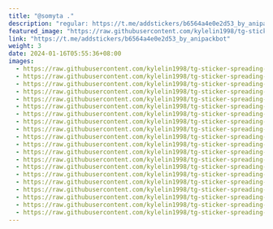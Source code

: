 ```yaml
---
title: "@somyta ."
description: "regular: https://t.me/addstickers/b6564a4e0e2d53_by_anipackbot"
featured_image: "https://raw.githubusercontent.com/kylelin1998/tg-sticker-spreading-worldwide-images/main/img/194a0f60-c117-4dd1-97d3-7c200380452d.jpg"
link: "https://t.me/addstickers/b6564a4e0e2d53_by_anipackbot"
weight: 3
date: 2024-01-16T05:55:36+08:00
images:
  - https://raw.githubusercontent.com/kylelin1998/tg-sticker-spreading-worldwide-images/main/img/194a0f60-c117-4dd1-97d3-7c200380452d.jpg
  - https://raw.githubusercontent.com/kylelin1998/tg-sticker-spreading-worldwide-images/main/img/6accf050-5c51-4fe4-8f11-e5bd555c48a3.jpg
  - https://raw.githubusercontent.com/kylelin1998/tg-sticker-spreading-worldwide-images/main/img/e4fb7c07-0982-4cf4-bc0a-64cbb1f0faf0.jpg
  - https://raw.githubusercontent.com/kylelin1998/tg-sticker-spreading-worldwide-images/main/img/969f94c6-6da0-460f-be92-230ae92a60d3.jpg
  - https://raw.githubusercontent.com/kylelin1998/tg-sticker-spreading-worldwide-images/main/img/1cb076e9-163f-42b5-af22-798e3574ecfa.jpg
  - https://raw.githubusercontent.com/kylelin1998/tg-sticker-spreading-worldwide-images/main/img/92a36da2-a0cd-49f5-bcdc-bc2ed1cf4b83.jpg
  - https://raw.githubusercontent.com/kylelin1998/tg-sticker-spreading-worldwide-images/main/img/9fd4e922-2ebf-4432-9457-df49fa4e96ea.jpg
  - https://raw.githubusercontent.com/kylelin1998/tg-sticker-spreading-worldwide-images/main/img/ee54733a-6c16-426c-a057-b13c0a5ef7be.jpg
  - https://raw.githubusercontent.com/kylelin1998/tg-sticker-spreading-worldwide-images/main/img/d7caf2ee-7c85-4983-aecb-64410d54312d.jpg
  - https://raw.githubusercontent.com/kylelin1998/tg-sticker-spreading-worldwide-images/main/img/10d1323b-bdfb-46e7-8535-3a66393c0eb3.jpg
  - https://raw.githubusercontent.com/kylelin1998/tg-sticker-spreading-worldwide-images/main/img/28f18600-7a67-4ff3-a9da-6153fae25f35.jpg
  - https://raw.githubusercontent.com/kylelin1998/tg-sticker-spreading-worldwide-images/main/img/69c6e6fc-9c5a-4147-8e3e-38643a07ec42.jpg
  - https://raw.githubusercontent.com/kylelin1998/tg-sticker-spreading-worldwide-images/main/img/5b4fda85-a4a2-412a-9e5b-f02c08d5dbf7.jpg
  - https://raw.githubusercontent.com/kylelin1998/tg-sticker-spreading-worldwide-images/main/img/4a293c86-7187-4041-b2b4-5d98a9a2ab6c.jpg
  - https://raw.githubusercontent.com/kylelin1998/tg-sticker-spreading-worldwide-images/main/img/bd0e63d5-a40f-4330-b00b-13eb54026af6.jpg
  - https://raw.githubusercontent.com/kylelin1998/tg-sticker-spreading-worldwide-images/main/img/991dc608-118d-4d1c-87ac-d1b3faac2219.jpg
  - https://raw.githubusercontent.com/kylelin1998/tg-sticker-spreading-worldwide-images/main/img/a918c833-9e77-4397-8b80-a812b8ed8db2.jpg
  - https://raw.githubusercontent.com/kylelin1998/tg-sticker-spreading-worldwide-images/main/img/25727a7d-d608-46c7-81fd-c5db80483ba7.jpg
  - https://raw.githubusercontent.com/kylelin1998/tg-sticker-spreading-worldwide-images/main/img/0773ba9d-5df3-4ab6-a118-e5cfc3eb210d.jpg
  - https://raw.githubusercontent.com/kylelin1998/tg-sticker-spreading-worldwide-images/main/img/bddec2b3-c5f2-4514-bc64-3847417fdece.jpg
---
```

